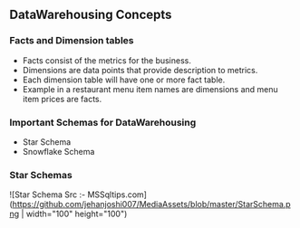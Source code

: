 ## DataWarehousing Concepts

### Facts and Dimension tables

- Facts consist of the metrics for the business.
- Dimensions are data points that provide description to metrics.
- Each dimension table will have one or more fact table.
- Example in a restaurant menu item names are dimensions and
  menu item prices are facts.

### Important Schemas for DataWarehousing
- Star Schema
- Snowflake Schema


### Star Schemas

![Star Schema Src :- MSSqltips.com](https://github.com/jehanjoshi007/MediaAssets/blob/master/StarSchema.png | width="100" height="100")

